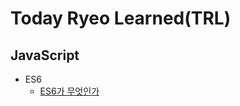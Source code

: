 # Today Ryeo Learned(TRL)

## JavaScript


- ES6
  - [ES6가 무엇인가](https://github.com/Ryeohwan/TRL/blob/main/JavaScript/ES6.md)
